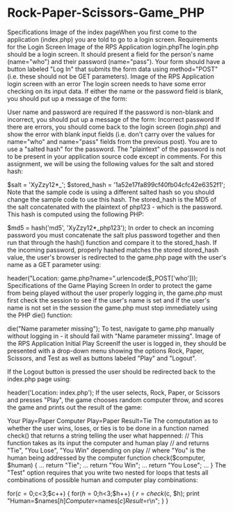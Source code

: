 # Rock-Paper-Scissors-Game_PHP

Specifications
Image of the index pageWhen you first come to the application (index.php) you are told to go to a login screen.
Requirements for the Login Screen
Image of the RPS Application login.phpThe login.php should be a login screen. It should present a field for the person's name (name="who") and their password (name="pass"). Your form should have a button labeled "Log In" that submits the form data using method="POST" (i.e. these should not be GET parameters).
Image of the RPS Application login screen with an error
The login screen needs to have some error checking on its input data. If either the name or the password field is blank, you should put up a message of the form:

User name and password are required
If the password is non-blank and incorrect, you should put up a message of the form:
Incorrect password
If there are errors, you should come back to the login screen (login.php) and show the error with blank input fields (i.e. don't carry over the values for name="who" and name="pass" fields from the previous post).
You are to use a "salted hash" for the password. The "plaintext" of the password is not to be present in your application source code except in comments. For this assignment, we will be using the following values for the salt and stored hash:

$salt = 'XyZzy12*_';
$stored_hash = '1a52e17fa899cf40fb04cfc42e6352f1';
Note that the sample code is using a different salted hash so you should change the sample code to use this hash.
The stored_hash is the MD5 of the salt concatenated with the plaintext of php123 - which is the password. This hash is computed using the following PHP:

$md5 = hash('md5', 'XyZzy12*_php123');
In order to check an incoming password you must concatenate the salt plus password together and then run that through the hash() function and compare it to the stored_hash.
If the incoming password, properly hashed matches the stored stored_hash value, the user's browser is redirected to the game.php page with the user's name as a GET parameter using:

header("Location: game.php?name=".urlencode($_POST['who']));
Specifications of the Game Playing Screen
In order to protect the game from being played without the user properly logging in, the game.php must first check the session to see if the user's name is set and if the user's name is not set in the session the game.php must stop immediately using the PHP die() function:

die("Name parameter missing");
To test, navigate to game.php manually without logging in - it should fail with "Name parameter missing".
Image of the RPS Application Initial Play ScreenIf the user is logged in, they should be presented with a drop-down menu showing the options Rock, Paper, Scissors, and Test as well as buttons labeled "Play" and "Logout".

If the Logout button is pressed the user should be redirected back to the index.php page using:

header('Location: index.php');
If the user selects, Rock, Paper, or Scissors and presses "Play", the game chooses random computer throw, and scores the game and prints out the result of the game:

Your Play=Paper Computer Play=Paper Result=Tie
The computation as to whether the user wins, loses, or ties is to be done in a function named check() that returns a string telling the user what happenned:
// This function takes as its input the computer and human play
// and returns "Tie", "You Lose", "You Win" depending on play
// where "You" is the human being addressed by the computer
function check($computer, $human) {
    ...
        return "Tie";
    ...
        return "You Win";
    ...
        return "You Lose";
    ...
}
The "Test" option requires that you write two nested for loops that tests all combinations of possible human and computer play combinations:

for($c=0;$c<3;$c++) {
    for($h=0;$h<3;$h++) {
        $r = check($c, $h);
        print "Human=$names[$h] Computer=$names[$c] Result=$r\n";
    }
}
